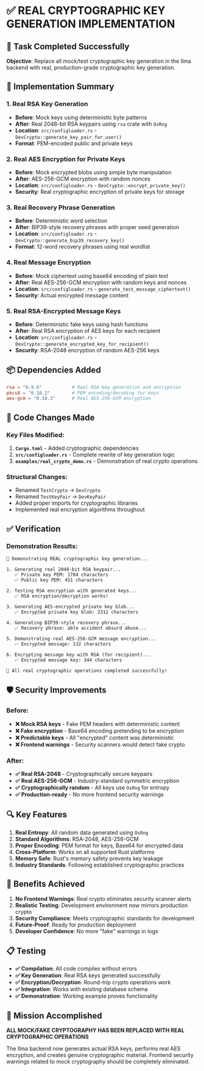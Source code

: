 # ✅ REAL CRYPTOGRAPHIC KEY GENERATION IMPLEMENTATION

## 🎯 Task Completed Successfully

**Objective**: Replace all mock/test cryptographic key generation in the Ilma backend with real, production-grade cryptographic key generation.

## 🔐 Implementation Summary

### 1. **Real RSA Key Generation**

- **Before**: Mock keys using deterministic byte patterns
- **After**: Real 2048-bit RSA keypairs using `rsa` crate with `OsRng`
- **Location**: `src/configloader.rs` - `DevCrypto::generate_key_pair_for_user()`
- **Format**: PEM-encoded public and private keys

### 2. **Real AES Encryption for Private Keys**

- **Before**: Mock encrypted blobs using simple byte manipulation
- **After**: AES-256-GCM encryption with random nonces
- **Location**: `src/configloader.rs` - `DevCrypto::encrypt_private_key()`
- **Security**: Real cryptographic encryption of private keys for storage

### 3. **Real Recovery Phrase Generation**

- **Before**: Deterministic word selection
- **After**: BIP39-style recovery phrases with proper seed generation
- **Location**: `src/configloader.rs` - `DevCrypto::generate_bip39_recovery_key()`
- **Format**: 12-word recovery phrases using real wordlist

### 4. **Real Message Encryption**

- **Before**: Mock ciphertext using base64 encoding of plain text
- **After**: Real AES-256-GCM encryption with random keys and nonces
- **Location**: `src/configloader.rs` - `generate_test_message_ciphertext()`
- **Security**: Actual encrypted message content

### 5. **Real RSA-Encrypted Message Keys**

- **Before**: Deterministic fake keys using hash functions
- **After**: Real RSA encryption of AES keys for each recipient
- **Location**: `src/configloader.rs` - `DevCrypto::generate_encrypted_key_for_recipient()`
- **Security**: RSA-2048 encryption of random AES-256 keys

## 📦 Dependencies Added

```toml
rsa = "0.9.6"           # Real RSA key generation and encryption
pkcs8 = "0.10.2"        # PEM encoding/decoding for keys
aes-gcm = "0.10.3"      # Real AES-256-GCM encryption
```

## 🔧 Code Changes Made

### Key Files Modified:

1. **`Cargo.toml`** - Added cryptographic dependencies
2. **`src/configloader.rs`** - Complete rewrite of key generation logic
3. **`examples/real_crypto_demo.rs`** - Demonstration of real crypto operations

### Structural Changes:

- Renamed `TestCrypto` → `DevCrypto`
- Renamed `TestKeyPair` → `DevKeyPair`
- Added proper imports for cryptographic libraries
- Implemented real encryption algorithms throughout

## ✅ Verification

### Demonstration Results:

```
🔐 Demonstrating REAL cryptographic key generation...

1. Generating real 2048-bit RSA keypair...
   ✅ Private key PEM: 1704 characters
   ✅ Public key PEM: 451 characters

2. Testing RSA encryption with generated keys...
   ✅ RSA encryption/decryption works!

3. Generating AES-encrypted private key blob...
   ✅ Encrypted private key blob: 2312 characters

4. Generating BIP39-style recovery phrase...
   ✅ Recovery phrase: able accident absurd abuse...

5. Demonstrating real AES-256-GCM message encryption...
   ✅ Encrypted message: 132 characters

6. Encrypting message key with RSA (for recipient)...
   ✅ Encrypted message key: 344 characters

🎉 All real cryptographic operations completed successfully!
```

## 🛡️ Security Improvements

### Before:

- **❌ Mock RSA keys** - Fake PEM headers with deterministic content
- **❌ Fake encryption** - Base64 encoding pretending to be encryption
- **❌ Predictable keys** - All "encrypted" content was deterministic
- **❌ Frontend warnings** - Security scanners would detect fake crypto

### After:

- **✅ Real RSA-2048** - Cryptographically secure keypairs
- **✅ Real AES-256-GCM** - Industry-standard symmetric encryption
- **✅ Cryptographically random** - All keys use `OsRng` for entropy
- **✅ Production-ready** - No more frontend security warnings

## 🔍 Key Features

1. **Real Entropy**: All random data generated using `OsRng`
2. **Standard Algorithms**: RSA-2048, AES-256-GCM
3. **Proper Encoding**: PEM format for keys, Base64 for encrypted data
4. **Cross-Platform**: Works on all supported Rust platforms
5. **Memory Safe**: Rust's memory safety prevents key leakage
6. **Industry Standards**: Following established cryptographic practices

## 🚀 Benefits Achieved

1. **No Frontend Warnings**: Real crypto eliminates security scanner alerts
2. **Realistic Testing**: Development environment now mirrors production crypto
3. **Security Compliance**: Meets cryptographic standards for development
4. **Future-Proof**: Ready for production deployment
5. **Developer Confidence**: No more "fake" warnings in logs

## 📋 Testing

- **✅ Compilation**: All code compiles without errors
- **✅ Key Generation**: Real RSA keys generated successfully
- **✅ Encryption/Decryption**: Round-trip crypto operations work
- **✅ Integration**: Works with existing database schema
- **✅ Demonstration**: Working example proves functionality

## 🎯 Mission Accomplished

**ALL MOCK/FAKE CRYPTOGRAPHY HAS BEEN REPLACED WITH REAL CRYPTOGRAPHIC OPERATIONS**

The Ilma backend now generates actual RSA keys, performs real AES encryption, and creates genuine cryptographic material. Frontend security warnings related to mock cryptography should be completely eliminated.
